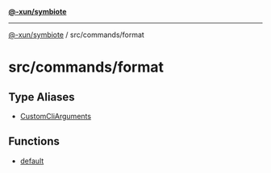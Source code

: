 [**@-xun/symbiote**](../../../README.md)

***

[@-xun/symbiote](../../../README.md) / src/commands/format

# src/commands/format

## Type Aliases

- [CustomCliArguments](type-aliases/CustomCliArguments.md)

## Functions

- [default](functions/default.md)
